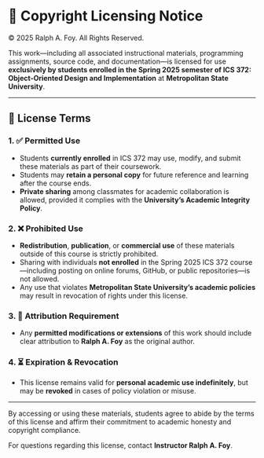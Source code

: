 
# 📜 Copyright Licensing Notice

© 2025 Ralph A. Foy. All Rights Reserved.

This work—including all associated instructional materials, programming assignments, source code, and documentation—is licensed for use **exclusively by students enrolled in the Spring 2025 semester of ICS 372: Object-Oriented Design and Implementation** at **Metropolitan State University**.

---

## 🔐 License Terms

### 1. ✅ Permitted Use

- Students **currently enrolled** in ICS 372 may use, modify, and submit these materials as part of their coursework.
- Students may **retain a personal copy** for future reference and learning after the course ends.
- **Private sharing** among classmates for academic collaboration is allowed, provided it complies with the **University’s Academic Integrity Policy**.

### 2. ❌ Prohibited Use

- **Redistribution**, **publication**, or **commercial use** of these materials outside of this course is strictly prohibited.
- Sharing with individuals **not enrolled** in the Spring 2025 ICS 372 course—including posting on online forums, GitHub, or public repositories—is not allowed.
- Any use that violates **Metropolitan State University’s academic policies** may result in revocation of rights under this license.

### 3. 🧾 Attribution Requirement

- Any **permitted modifications or extensions** of this work should include clear attribution to **Ralph A. Foy** as the original author.

### 4. ⏳ Expiration & Revocation

- This license remains valid for **personal academic use indefinitely**, but may be **revoked** in cases of policy violation or misuse.

---

By accessing or using these materials, students agree to abide by the terms of this license and affirm their commitment to academic honesty and copyright compliance.

For questions regarding this license, contact **Instructor Ralph A. Foy**.
